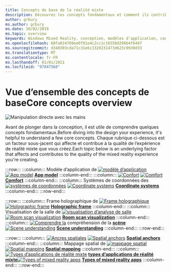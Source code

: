 ```yaml
---
title: Concepts de base de la réalité mixte
description: Découvrez les concepts fondamentaux et comment ils contribuent à la qualité des expériences de réalité mixte que vous créez pour vos utilisateurs.
author: grbury
ms.author: grbury
ms.date: 10/02/2019
ms.topic: overview
keywords: Windows Mixed Reality, conception, modèles d’application, contrôles, style, HoloLens, interaction, éléments UX, comportements, blocs de construction, casque de réalité mixte, casque Windows Mixed realisation, casque de réalité virtuelle, HoloLens, MRTK, kit de développement de la réalité mixte, confort, modèle d’application, coordination, Frame holographique
ms.openlocfilehash: 60fa024769ee0f81e4c2cc1c16550d296b4f646f
ms.sourcegitcommit: d340303cda71c31e6c3320231473d623c0930d33
ms.translationtype: MT
ms.contentlocale: fr-FR
ms.lasthandoff: 01/01/2021
ms.locfileid: "97847568"
---
```

# <a name="core-concepts-overview"></a><span data-ttu-id="39885-104">Vue d’ensemble des concepts de base</span><span class="sxs-lookup"><span data-stu-id="39885-104">Core concepts overview</span></span>

![Manipulation directe avec les mains](images/05_CoreConcepts.png)

<span data-ttu-id="39885-106">Avant de plonger dans la conception, il est utile de comprendre quelques concepts fondamentaux.</span><span class="sxs-lookup"><span data-stu-id="39885-106">Before diving into the design your experience, it's helpful to understand a few core concepts.</span></span> <span data-ttu-id="39885-107">Chaque rubrique ci-dessous est un facteur sous-jacent qui affecte et contribue à la qualité de l’expérience de réalité mixte que vous créez.</span><span class="sxs-lookup"><span data-stu-id="39885-107">Each topic below is an underlying factor that affects and contributes to the quality of the mixed reality experience you're creating.</span></span> 

:::row:::
    :::column:::
        <span data-ttu-id="39885-108">Modèle d’application de [ ![ modèle d’application](images/teleportation-640px.png)](app-model.md) **[](app-model.md)**</span><span class="sxs-lookup"><span data-stu-id="39885-108">[![App model](images/teleportation-640px.png)](app-model.md) **[App model](app-model.md)**</span></span>
    :::column-end:::
    :::column:::
       <span data-ttu-id="39885-109">[ ![ Confort](images/comfort-chart.PNG)](comfort.md) **[](comfort.md)**</span><span class="sxs-lookup"><span data-stu-id="39885-109">[![Comfort](images/comfort-chart.PNG)](comfort.md) **[Comfort](comfort.md)**</span></span>
    :::column-end:::
    :::column:::
        <span data-ttu-id="39885-110">Systèmes de coordonnées des [ ![ systèmes de coordonnées](images/coordinate-systems.PNG)](coordinate-systems.md) **[](coordinate-systems.md)**</span><span class="sxs-lookup"><span data-stu-id="39885-110">[![Coordinate systems](images/coordinate-systems.PNG)](coordinate-systems.md) **[Coordinate systems](coordinate-systems.md)**</span></span>
    :::column-end:::
:::row-end:::

:::row:::
    :::column:::
        <span data-ttu-id="39885-111">Frame holographique de [ ![ Frame holographique](images/destinationmars-750px.png)](holographic-frame.md) **[](holographic-frame.md)**</span><span class="sxs-lookup"><span data-stu-id="39885-111">[![Holographic frame](images/destinationmars-750px.png)](holographic-frame.md) **[Holographic frame](holographic-frame.md)**</span></span>
    :::column-end:::
    :::column:::
        <span data-ttu-id="39885-112">Visualisation de la salle de [ ![ visualisation d’analyse de salle](images/sr-mixedworld-140429-8pm-00068-1000px.png)](room-scan-visualization.md) **[](room-scan-visualization.md)**</span><span class="sxs-lookup"><span data-stu-id="39885-112">[![Room scan visualization](images/sr-mixedworld-140429-8pm-00068-1000px.png)](room-scan-visualization.md) **[Room scan visualization](room-scan-visualization.md)**</span></span>
    :::column-end:::
    :::column:::
        <span data-ttu-id="39885-113">[ ![ Comprendre la](images/scene-understanding.png)](scene-understanding.md) compréhension de la **[scène](scene-understanding.md)**</span><span class="sxs-lookup"><span data-stu-id="39885-113">[![Scene understanding](images/scene-understanding.png)](scene-understanding.md) **[Scene understanding](scene-understanding.md)**</span></span>
    :::column-end:::
:::row-end:::

:::row:::
    :::column:::
        <span data-ttu-id="39885-114">[ ![ Ancres spatiales](images/azurespatialanchors.jpg)](spatial-anchors.md) **[](spatial-anchors.md)**</span><span class="sxs-lookup"><span data-stu-id="39885-114">[![Spatial anchors](images/azurespatialanchors.jpg)](spatial-anchors.md) **[Spatial anchors](spatial-anchors.md)**</span></span>
    :::column-end:::
    :::column:::
        <span data-ttu-id="39885-115">Mappage spatial de [ ![ mappage spatial](images/surfacereconstruction.jpg)](spatial-mapping.md) **[](spatial-mapping.md)**</span><span class="sxs-lookup"><span data-stu-id="39885-115">[![Spatial mapping](images/surfacereconstruction.jpg)](spatial-mapping.md) **[Spatial mapping](spatial-mapping.md)**</span></span>
    :::column-end:::
    :::column:::
        <span data-ttu-id="39885-116">[ ![ Types d’applications de réalité mixte](images/enhancedenvironmentapps-640px.jpg)](types-of-mixed-reality-apps.md) **[types d’applications de réalité mixte](types-of-mixed-reality-apps.md)**</span><span class="sxs-lookup"><span data-stu-id="39885-116">[![Types of mixed reality apps](images/enhancedenvironmentapps-640px.jpg)](types-of-mixed-reality-apps.md) **[Types of mixed reality apps](types-of-mixed-reality-apps.md)**</span></span>
    :::column-end:::
:::row-end:::

<br>

